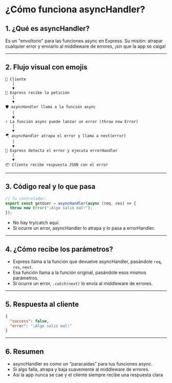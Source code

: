 # ¿Cómo funciona asyncHandler?

## 1. ¿Qué es asyncHandler?

Es un "envoltorio" para las funciones async en Express. Su misión: atrapar cualquier error y enviarlo al middleware de errores, ¡sin que la app se caiga!

---

## 2. Flujo visual con emojis

```
👤 Cliente
   |
   ▼
🚦 Express recibe la petición
   |
   ▼
🛡️ asyncHandler llama a la función async
   |
   ▼
⚡ La función async puede lanzar un error (throw new Error)
   |
   ▼
🪂 asyncHandler atrapa el error y llama a next(error)
   |
   ▼
🚨 Express detecta el error y ejecuta errorHandler
   |
   ▼
📦 Cliente recibe respuesta JSON con el error
```

---

## 3. Código real y lo que pasa

```typescript
// Tu controlador:
export const getUser = asyncHandler(async (req, res) => {
  throw new Error("¡Algo salió mal!");
});
```

- No hay try/catch aquí.
- Si ocurre un error, asyncHandler lo atrapa y lo pasa a errorHandler.

---

## 4. ¿Cómo recibe los parámetros?

- Express llama a la función que devuelve asyncHandler, pasándole `req`, `res`, `next`.
- Esa función llama a la función original, pasándole esos mismos parámetros.
- Si ocurre un error, `.catch(next)` lo envía al middleware de errores.

---

## 5. Respuesta al cliente

```json
{
  "success": false,
  "error": "¡Algo salió mal!"
}
```

---

## 6. Resumen

- asyncHandler es como un “paracaídas” para tus funciones async.
- Si algo falla, atrapa y baja suavemente al middleware de errores.
- Así la app nunca se cae y el cliente siempre recibe una respuesta clara
